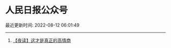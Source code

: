 # 人民日报公众号

最近更新时间: 2022-08-12 06:01:49

--- 
1. [【夜读】这才是真正的高情商](https://mp.weixin.qq.com/s/3m-tdGe_KrqNp_D8hSwXpw) 
